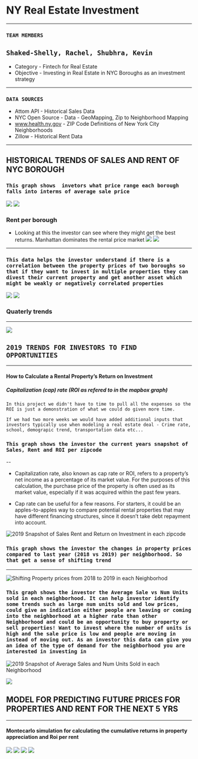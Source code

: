 # NY Real Estate Investment 
---
### `TEAM MEMBERS`

`Shaked-Shelly, Rachel, Shubhra, Kevin`
---

- Category - Fintech for Real Estate
- Objective - Investing in Real Estate in NYC Boroughs as an investment strategy

---
### `DATA SOURCES`

- Attom API - Historical Sales Data 
- NYC Open Source - Data - GeoMapping, Zip to Neighborhood Mapping
- www.health.ny.gov - ZIP Code Definitions of New York City Neighborhoods
- Zillow - Historical Rent Data
---


## HISTORICAL TRENDS OF SALES AND RENT OF NYC BOROUGH

### `This graph shows  invetors what price range each borough falls into interms of average sale price`
![](images/AvgSalesperBorough.png)
![](images/AvgSalePerBoroughPerYear.png)
### Rent per borough
- Looking at this the investor can see where they might get the best returns. Manhattan dominates the rental price market
![](images/AvgRentPerBorough.png)
![](images/AvgRentPerBoroughPerYear.png)

---
### `This data helps the investor understand if there is a correlation between the property prices of two boroughs so that if they want to invest in multiple properties they can divest their current property and get another asset which might be weakly or negatively correlated properties`

![](images/SalesCorrelationBetweenBorough.png)
![](images/RentCorrelationBetweenBoroughs.png)
### Quaterly trends
---
![](images/SaleAndRentPricesEveryQuarter.png)

## `2019 TRENDS FOR INVESTORS TO FIND OPPORTUNITIES`
---

#### How to Calculate a Rental Property’s Return on Investment

##### Capitalization (cap) rate (ROI as refered to in the mapbox graph)

`In this project we didn't have to time to pull all the expenses so the ROI is just a demonstration of what we could do given more time.`

`If we had two more weeks we would have added additional inputs that investors typically use when modeling a real estate deal - Crime rate, school, demograpic trend, transportation data etc...`

### `This graph shows the investor the current years snapshot of Sales, Rent and ROI per zipcode`
--
- Capitalization rate, also known as cap rate or ROI, refers to a property’s net income as a percentage of its market value. For the purposes of this calculation, the purchase price of the property is often used as its market value, especially if it was acquired within the past few years.

- Cap rate can be useful for a few reasons. For starters, it could be an apples-to-apples way to compare potential rental properties that may have different financing structures, since it doesn’t take debt repayment into account.

![2019 Snapshot of Sales Rent and Return on Investment in each zipcode](images/sales_rent_roi.png)


### `This graph shows the investor the changes in property prices compared to last year (2018 vs 2019) per neighborhood. So that get a sense of shifting trend`
---
![Shifting Property prices from 2018 to 2019 in each Neighborhod](images/YOYSalesChange.png)



### `This graph shows the investor the Average Sale vs Num Units sold in each neighborhood. It can help investor identify some trends such as large num units sold and low prices, could give an indication either people are leaving or coming into the neighborhood at a higher rate than other Neighborhood and could be an opportunity to buy property or sell properties! Want to invest where the number of units is high and the sale price is low and people are moving in instead of moving out. As an investor this data can give you an idea of the type of demand for the neighborhood you are interested in investing in`

![2019 Snapshot of Average Sales and Num Units Sold in each Neighborhood](images/AvgSalesandUnits.png)


![](images/2019SalesPerBorough.png)



## MODEL FOR PREDICTING FUTURE PRICES FOR PROPERTIES AND RENT FOR THE NEXT 5 YRS
---
#### Montecarlo simulation for calculating the cumulative returns in property appreciation and Roi per rent 
![](images/Salesmontecarlosimulationsforfuturepricecalculations.png)
![](images/Rentmontecarlosimulationsforfuturepricecalculations.png)
![](images/ConfidenceIntervalSalesPrices.png)
![](images/ConfidenceIntervalRentPrices.png)

